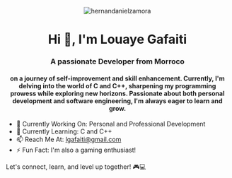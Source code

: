 <p align="center"> <img src="https://i.ibb.co/XLQPxbV/e9bf55f5df6b5c3717679a392f33bfdf-removebg-preview-1.png" alt="hernandanielzamora" /> </p>

<h1 align="center">Hi 👋, I'm Louaye Gafaiti</h1>
<h3 align="center">A passionate  Developer from Morroco</h3>
<h4 align="center">on a journey of self-improvement and skill enhancement. Currently, I'm delving into the world of C and C++, sharpening my programming prowess while exploring new horizons. Passionate about both personal development and software engineering, I'm always eager to learn and grow.</h4>

 - 🔭 Currently Working On: Personal and Professional Development
 - 🌱 Currently Learning: C and C++
 - 📫 Reach Me At: lgafaiti@gmail.com
 - ⚡ Fun Fact: I'm also a gaming enthusiast!

Let's connect, learn, and level up together! 🎮💻
